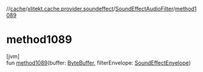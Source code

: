 //[cache](../../../index.md)/[xlitekt.cache.provider.soundeffect](../index.md)/[SoundEffectAudioFilter](index.md)/[method1089](method1089.md)

# method1089

[jvm]\
fun [method1089](method1089.md)(buffer: [ByteBuffer](https://docs.oracle.com/javase/8/docs/api/java/nio/ByteBuffer.html), filterEnvelope: [SoundEffectEnvelope](../-sound-effect-envelope/index.md))
